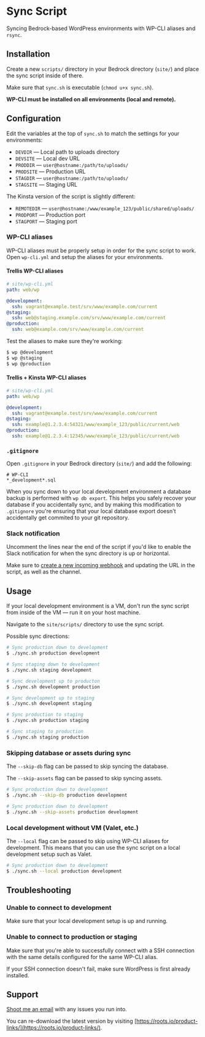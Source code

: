 # Sync Script

Syncing Bedrock-based WordPress environments with WP-CLI aliases and `rsync`.

## Installation

Create a new `scripts/` directory in your Bedrock directory (`site/`) and place the sync script inside of there.

Make sure that `sync.sh` is executable (`chmod u+x sync.sh`).

**WP-CLI must be installed on all environments (local and remote).**

## Configuration

Edit the variables at the top of `sync.sh` to match the settings for your environments:

* `DEVDIR` — Local path to uploads directory
* `DEVSITE` — Local dev URL
* `PRODDIR` — `user@hostname:/path/to/uploads/`
* `PRODSITE` — Production URL
* `STAGDIR` — `user@hostname:/path/to/uploads/`
* `STAGSITE` — Staging URL

The Kinsta version of the script is slightly different:

* `REMOTEDIR` — `user@hostname:/www/example_123/public/shared/uploads/`
* `PRODPORT` — Production port
* `STAGPORT` — Staging port

### WP-CLI aliases

WP-CLI aliases must be properly setup in order for the sync script to work. Open `wp-cli.yml` and setup the aliases for your environments.

#### Trellis WP-CLI aliases

```yml
# site/wp-cli.yml
path: web/wp

@development:
  ssh: vagrant@example.test/srv/www/example.com/current
@staging:
  ssh: web@staging.example.com/srv/www/example.com/current
@production:
  ssh: web@example.com/srv/www/example.com/current
```

Test the aliases to make sure they're working:

```sh
$ wp @development
$ wp @staging
$ wp @production
```

#### Trellis + Kinsta WP-CLI aliases

```yml
# site/wp-cli.yml
path: web/wp

@development:
  ssh: vagrant@example.test/srv/www/example.com/current
@staging:
  ssh: example@1.2.3.4:54321/www/example_123/public/current/web
@production:
  ssh: example@1.2.3.4:12345/www/example_123/public/current/web
```

### `.gitignore`

Open `.gitignore` in your Bedrock directory (`site/`) and add the following:

```
# WP-CLI
*_development*.sql
```

When you sync down to your local development environment a database backup is performed with `wp db export`. This helps you safely recover your database if you accidentally sync, and by making this modification to `.gitignore` you're ensuring that your local database export doesn't accidentally get commited to your git repository.

### Slack notification

Uncomment the lines near the end of the script if you'd like to enable the Slack notification for when the sync directory is up or horizontal.

Make sure to [create a new incoming webhook](https://api.slack.com/incoming-webhooks) and updating the URL in the script, as well as the channel.

## Usage

If your local development environment is a VM, don't run the sync script from inside of the VM — run it on your host machine.

Navigate to the `site/scripts/` directory to use the sync script.

Possible sync directions:

```sh
# Sync production down to development
$ ./sync.sh production development

# Sync staging down to development
$ ./sync.sh staging development

# Sync development up to producton
$ ./sync.sh development production

# Sync development up to staging
$ ./sync.sh development staging

# Sync production to staging
$ ./sync.sh production staging

# Sync staging to production
$ ./sync.sh staging production
```

### Skipping database or assets during sync

The `--skip-db` flag can be passed to skip syncing the database.

The `--skip-assets` flag can be passed to skip syncing assets.

```sh
# Sync production down to development
$ ./sync.sh --skip-db production development
```

```sh
# Sync production down to development
$ ./sync.sh --skip-assets production development
```

### Local development without VM (Valet, etc.)

The `--local` flag can be passed to skip using WP-CLI aliases for development. This means that you can use the sync script on a local development setup such as Valet.

```sh
# Sync production down to development
$ ./sync.sh --local production development
```

## Troubleshooting

### Unable to connect to development

Make sure that your local development setup is up and running.

### Unable to connect to production or staging

Make sure that you're able to successfully connect with a SSH connection with the same details configured for the same WP-CLI alias.

If your SSH connection doesn't fail, make sure WordPress is first already installed.

## Support

[Shoot me an email](mailto:ben@roots.io) with any issues you run into.

You can re-download the latest version by visiting [https://roots.io/product-links/](https://roots.io/product-links/).
